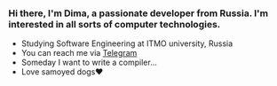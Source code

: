 <h3>Hi there, I'm Dima, a passionate developer from Russia. I'm interested in all sorts of computer technologies.</h3>

* Studying Software Engineering at ITMO university, Russia
* You can reach me via [Telegram](https://t.me/grumbletumbles)
* Someday I want to write a compiler...
* Love samoyed dogs❤️
